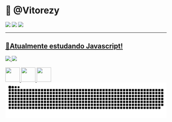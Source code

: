 <h1>👋 @Vitorezy </h1>
<div> 
  <a href='https://www.youtube.com/@vitorezydev' target="_blank"><img src='https://img.shields.io/badge/YouTube-FF0000?style=for-the-badge&logo=youtube&logoColor=white'></a>
  <a href='mailto:vitorgondev@gmail.com' target="_blank"> <img src='https://img.shields.io/badge/Gmail-D14836?style=for-the-badge&logo=gmail&logoColor=white'></a>
  <a href='https://www.linkedin.com/in/vitor-g-oliveira/' target="_blank"> <img src='https://img.shields.io/badge/LinkedIn-0077B5?style=for-the-badge&logo=linkedin&logoColor=white'>
</div>
    <hr>
<h2> 🌱Atualmente estudando Javascript! </h2>

<div> 
<img height='200em' src='https://github-readme-stats.vercel.app/api?username=vitorezy&show_icons=true&theme=radical'/>  <img height='200em' src='https://github-readme-stats.vercel.app/api/top-langs/?username=vitorezy&langs_count=3&theme=radical'/>
</div> 
<br>
<div style='display: inline_block;'>
  <img style='height: 45px; width: 45px;' src="https://cdn.jsdelivr.net/gh/devicons/devicon@latest/icons/html5/html5-original.svg" />
  <img style='height: 45px; width: 45px;' src='https://cdn.jsdelivr.net/gh/devicons/devicon@latest/icons/css3/css3-original.svg'/>
  <img style='height: 45px; width: 45px;' src="https://cdn.jsdelivr.net/gh/devicons/devicon@latest/icons/javascript/javascript-original.svg" />
</div>
 <picture>
  <source media="(prefers-color-scheme: dark)" srcset="https://raw.githubusercontent.com/vitorezy/vitorezy/output/github-contribution-grid-snake-dark.svg">
  <source media="(prefers-color-scheme: light)" srcset="https://raw.githubusercontent.com/vitorezy/vitorezy/output/github-contribution-grid-snake.svg">
  <img alt="github contribution grid snake animation" src="https://raw.githubusercontent.com/vitorezy/vitorezy/output/github-contribution-grid-snake-dark.svg">
</picture>

